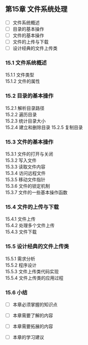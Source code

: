 ## 第15章 文件系统处理
- [ ] 文件系统概述
- [ ] 目录的基本操作
- [ ] 文件的基本操作
- [ ] 文件的上传与下载
- [ ] 设计经典的文件上传类

### 15.1 文件系统概述
15.1.1 文件类型  
15.1.2 文件的属性  

### 15.2 目录的基本操作
15.2.1 解析目录路径  
15.2.2 遍历目录  
15.2.3 统计目录大小  
15.2.4 建立和删除目录
15.2.5 复制目录  

### 15.3 文件的基本操作
15.3.1 文件的打开与关闭  
15.3.2 写入文件  
15.3.3 读取文件内容  
15.3.4 访问远程文件  
15.3.5 移动文件指针  
15.3.6 文件的锁定机制  
15.3.7 文件的一些基本操作函数  

### 15.4 文件的上传与下载
15.4.1 文件上传  
15.4.2 处理多个文件上传  
15.4.3 文件下载  

### 15.5 设计经典的文件上传类
15.5.1 需求分析  
15.5.2 程序设计  
15.5.3 文件上传类代码实现  
15.5.4 文件上传类的应用过程  

### 15.6 小结

- [ ] 本章必须掌握的知识点

- [ ] 本章需要了解的内容

- [ ] 本章需要拓展的内容

- [ ] 本章的学习建议